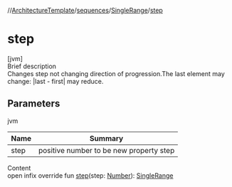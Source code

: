 //[ArchitectureTemplate](../../index.md)/[sequences](../index.md)/[SingleRange](index.md)/[step](step.md)



# step  
[jvm]  
Brief description  
Changes step not changing direction of progression.The last element may change: |last - first| may reduce.  
  


## Parameters  
  
jvm  
  
|  Name|  Summary| 
|---|---|
| step| positive number to be new property step
  
  
Content  
open infix override fun [step](step.md)(step: [Number](https://kotlinlang.org/api/latest/jvm/stdlib/kotlin/-number/index.html)): [SingleRange](index.md)  



